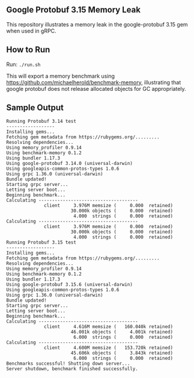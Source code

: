 
## Google Protobuf 3.15 Memory Leak

This repository illustrates a memory leak in the google-protobuf 3.15 gem when used in gRPC.

## How to Run

Run: `./run.sh`

This will export a memory benchmark using https://github.com/michaelherold/benchmark-memory, illustrating that
google protobuf does not release allocated objects for GC appropriately. 

## Sample Output

```
Running Protobuf 3.14 test
------------------
Installing gems...
Fetching gem metadata from https://rubygems.org/.........
Resolving dependencies...
Using memory_profiler 0.9.14
Using benchmark-memory 0.1.2
Using bundler 1.17.3
Using google-protobuf 3.14.0 (universal-darwin)
Using googleapis-common-protos-types 1.0.6
Using grpc 1.36.0 (universal-darwin)
Bundle updated!
Starting grpc server...
Letting server boot...
Beginning benchmark...
Calculating -------------------------------------
              client     3.976M memsize (     0.000  retained)
                        30.000k objects (     0.000  retained)
                         4.000  strings (     0.000  retained)
Calculating -------------------------------------
              client     3.976M memsize (     0.000  retained)
                        30.000k objects (     0.000  retained)
                         4.000  strings (     0.000  retained)
Running Protobuf 3.15 test
------------------
Installing gems...
Fetching gem metadata from https://rubygems.org/.........
Resolving dependencies...
Using memory_profiler 0.9.14
Using benchmark-memory 0.1.2
Using bundler 1.17.3
Using google-protobuf 3.15.6 (universal-darwin)
Using googleapis-common-protos-types 1.0.6
Using grpc 1.36.0 (universal-darwin)
Bundle updated!
Starting grpc server...
Letting server boot...
Beginning benchmark...
Calculating -------------------------------------
              client     4.616M memsize (   160.040k retained)
                        46.001k objects (     4.001k retained)
                         6.000  strings (     0.000  retained)
Calculating -------------------------------------
              client     4.600M memsize (   153.720k retained)
                        45.606k objects (     3.843k retained)
                         6.000  strings (     0.000  retained)
Benchmarks successful! Shutting down server...
Server shutdown, benchmark finished successfully.
```
